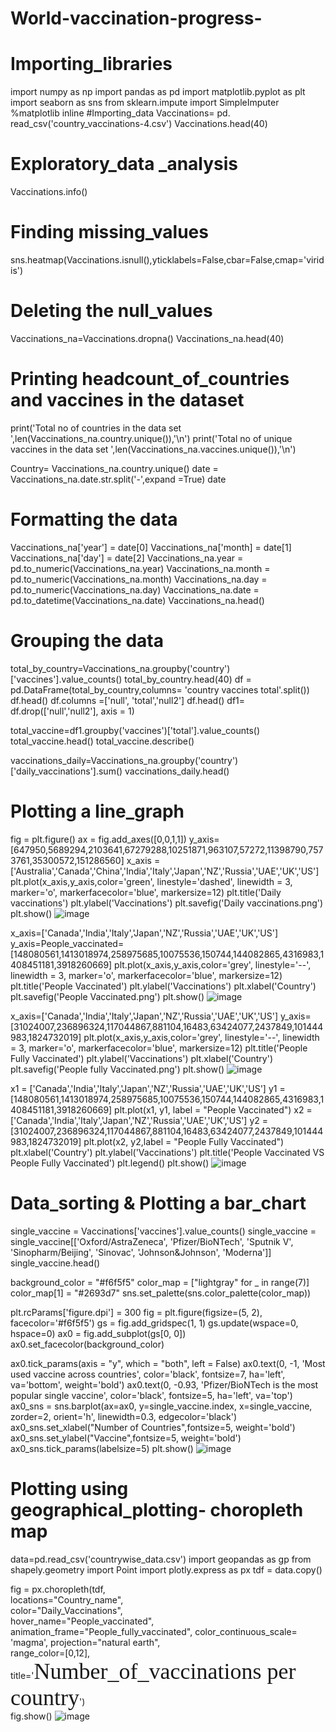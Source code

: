 # World-vaccination-progress-
# Importing_libraries 
import numpy as np 
import pandas as pd 
import matplotlib.pyplot as plt 
import seaborn as sns 
from sklearn.impute import SimpleImputer
%matplotlib inline 
#Importing_data 
Vaccinations= pd. read_csv('country_vaccinations-4.csv')
Vaccinations.head(40)

# Exploratory_data _analysis
Vaccinations.info()

# Finding missing_values 
sns.heatmap(Vaccinations.isnull(),yticklabels=False,cbar=False,cmap='viridis')
# Deleting the null_values 
Vaccinations_na=Vaccinations.dropna()
Vaccinations_na.head(40)

# Printing headcount_of_countries and vaccines in the dataset
print('Total no of countries in the data set ',len(Vaccinations_na.country.unique()),'\n')
print('Total no of unique vaccines in the data set ',len(Vaccinations_na.vaccines.unique()),'\n')

Country= Vaccinations_na.country.unique()
date = Vaccinations_na.date.str.split('-',expand =True)
date
# Formatting the data 
Vaccinations_na['year'] = date[0]
Vaccinations_na['month] = date[1]
Vaccinations_na['day'] = date[2]
Vaccinations_na.year = pd.to_numeric(Vaccinations_na.year)
Vaccinations_na.month = pd.to_numeric(Vaccinations_na.month)
Vaccinations_na.day = pd.to_numeric(Vaccinations_na.day)
Vaccinations_na.date = pd.to_datetime(Vaccinations_na.date)
Vaccinations_na.head()

# Grouping the data 
total_by_country=Vaccinations_na.groupby('country')['vaccines'].value_counts()
total_by_country.head(40)
df = pd.DataFrame(total_by_country,columns= 'country vaccines total'.split())
df.head()
df.columns =['null', 'total','null2']
df.head()
df1= df.drop(['null','null2'], axis = 1)

total_vaccine=df1.groupby('vaccines')['total'].value_counts()
total_vaccine.head()
total_vaccine.describe()

vaccinations_daily=Vaccinations_na.groupby('country')['daily_vaccinations'].sum()
vaccinations_daily.head()

# Plotting a line_graph
fig = plt.figure()
ax = fig.add_axes([0,0,1,1])
y_axis= [647950,5689294,2103641,67279288,10251871,963107,57272,11398790,7573761,35300572,151286560]
x_axis = ['Australia','Canada','China','India','Italy','Japan','NZ','Russia','UAE','UK','US']
plt.plot(x_axis,y_axis,color='green', linestyle='dashed', linewidth = 3,
         marker='o', markerfacecolor='blue', markersize=12)
plt.title('Daily vaccinations')
plt.ylabel('Vaccinations')
plt.savefig('Daily vaccinations.png')
plt.show()
![image](https://user-images.githubusercontent.com/82114061/114319330-9c6b2300-9b2e-11eb-916a-1503b51a92e1.png)

x_axis=['Canada','India','Italy','Japan','NZ','Russia','UAE','UK','US']
y_axis=People_vaccinated=[148080561,1413018974,258975685,10075536,150744,144082865,4316983,1408451181,3918260669]
plt.plot(x_axis,y_axis,color='grey', linestyle='--', linewidth = 3,
         marker='o', markerfacecolor='blue', markersize=12)
plt.title('People Vaccinated')
plt.ylabel('Vaccinations')
plt.xlabel('Country')
plt.savefig('People Vaccinated.png')
plt.show()
![image](https://user-images.githubusercontent.com/82114061/114319398-071c5e80-9b2f-11eb-80a5-ad08b15b202d.png)

x_axis=['Canada','India','Italy','Japan','NZ','Russia','UAE','UK','US']
y_axis=[31024007,236896324,117044867,881104,16483,63424077,2437849,101444983,1824732019]
plt.plot(x_axis,y_axis,color='grey', linestyle='--', linewidth = 3,
         marker='o', markerfacecolor='blue', markersize=12)
plt.title('People Fully Vaccinated')
plt.ylabel('Vaccinations')
plt.xlabel('Country')
plt.savefig('People fully Vaccinated.png')
plt.show()
![image](https://user-images.githubusercontent.com/82114061/114319410-156a7a80-9b2f-11eb-9c8b-bc8e08f23e85.png)


x1 = ['Canada','India','Italy','Japan','NZ','Russia','UAE','UK','US']
y1 = [148080561,1413018974,258975685,10075536,150744,144082865,4316983,1408451181,3918260669]
plt.plot(x1, y1, label = "People Vaccinated")
x2 = ['Canada','India','Italy','Japan','NZ','Russia','UAE','UK','US']
y2 = [31024007,236896324,117044867,881104,16483,63424077,2437849,101444983,1824732019]
plt.plot(x2, y2,label = "People Fully Vaccinated")
plt.xlabel('Country')
plt.ylabel('Vaccinations')
plt.title('People Vaccinated VS People Fully Vaccinated')
plt.legend()
plt.show()
![image](https://user-images.githubusercontent.com/82114061/114319417-1d2a1f00-9b2f-11eb-9811-e97f9183814c.png)

# Data_sorting & Plotting a bar_chart
single_vaccine = Vaccinations['vaccines'].value_counts()
single_vaccine = single_vaccine[['Oxford/AstraZeneca', 
                                 'Pfizer/BioNTech', 
                                 'Sputnik V', 
                                 'Sinopharm/Beijing',
                                 'Sinovac', 
                                 'Johnson&Johnson', 
                                 'Moderna']]
single_vaccine.head()

background_color = "#f6f5f5"
color_map = ["lightgray" for _ in range(7)]
color_map[1] = "#2693d7"
sns.set_palette(sns.color_palette(color_map))

plt.rcParams['figure.dpi'] = 300
fig = plt.figure(figsize=(5, 2), facecolor='#f6f5f5')
gs = fig.add_gridspec(1, 1)
gs.update(wspace=0, hspace=0)
ax0 = fig.add_subplot(gs[0, 0])
ax0.set_facecolor(background_color)

ax0.tick_params(axis = "y", which = "both", left = False)
ax0.text(0, -1, 'Most used vaccine across countries', color='black', fontsize=7, ha='left', va='bottom', weight='bold')
ax0.text(0, -0.93, 'Pfizer/BioNTech is the most popular single vaccine', color='black', fontsize=5, ha='left', va='top')
ax0_sns = sns.barplot(ax=ax0, y=single_vaccine.index, x=single_vaccine, zorder=2, orient='h', linewidth=0.3, edgecolor='black')
ax0_sns.set_xlabel("Number of Countries",fontsize=5, weight='bold')
ax0_sns.set_ylabel("Vaccine",fontsize=5, weight='bold')
ax0_sns.tick_params(labelsize=5)
plt.show()
![image](https://user-images.githubusercontent.com/82114061/114319265-6463e000-9b2e-11eb-80d3-7e31c4ed287d.png)

# Plotting using geographical_plotting- choropleth map 
data=pd.read_csv('countrywise_data.csv')
import geopandas as gp
from shapely.geometry import Point
import plotly.express as px
tdf = data.copy()

fig = px.choropleth(tdf,                            
    locations="Country_name",           
    color="Daily_Vaccinations",                     
    hover_name="People_vaccinated",              
    animation_frame="People_fully_vaccinated",
    color_continuous_scale= 'magma',
    projection="natural earth",       
    range_color=[0,12],
    title='<span style="font-size:36px; font-family:Times New Roman">Number_of_vaccinations per country</span>')                
fig.show()
![image](https://user-images.githubusercontent.com/82114061/114319253-5c0ba500-9b2e-11eb-9993-45641170d86b.png)

